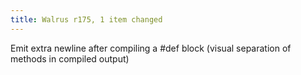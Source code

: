 ```yaml
---
title: Walrus r175, 1 item changed
---
```


Emit extra newline after compiling a \#def block (visual separation of methods in compiled output)
